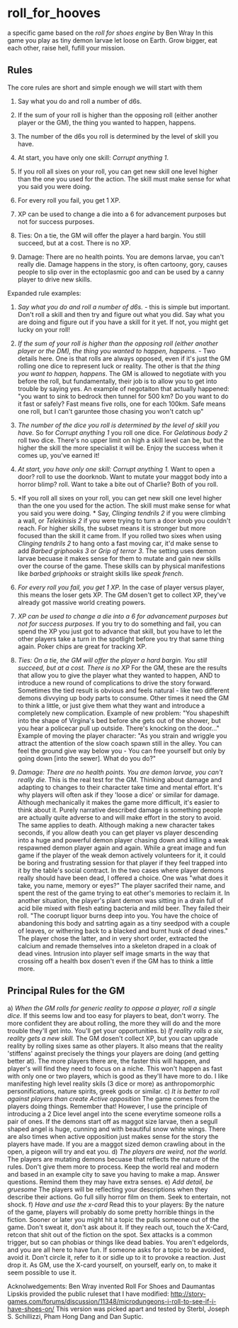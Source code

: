 # roll_for_hooves
a specific game based on the *roll for shoes engine* by Ben Wray
In this game you play as tiny demon larvae let loose on Earth. Grow bigger, eat each other, raise hell, fufill your mission.


## Rules

The core rules are short and simple enough we will start with them

1) Say what you do and roll a number of d6s.

2) If the sum of your roll is higher than the opposing roll (either another player or the GM), the thing you wanted to happen, happens.

3) The number of the d6s you roll is determined by the level of skill you have.

4) At start, you have only one skill: *Corrupt anything 1*.

5) If you roll all sixes on your roll, you can get new skill one level higher than the one you used for the action. The skill must make sense for what you said you were doing. 

6) For every roll you fail, you get 1 XP.

7) XP can be used to change a die into a 6 for advancement purposes but not for success purposes.

8) Ties: On a tie, the GM will offer the player a hard bargin. You still succeed, but at a cost. There is no XP.

9) Damage: There are no health points. You are demons larvae, you can't really die. Damage happens in the story, is often cartoony, gory, causes people to slip over in the ectoplasmic goo and can be used by a canny player to drive new skills.



Expanded rule examples:
1) *Say what you do and roll a number of d6s.* - this is simple but important. Don't roll a skill and then try and figure out what you did. Say what you are doing and figure out if you have a skill for it yet. If not, you might get lucky on your roll!

2) *If the sum of your roll is higher than the opposing roll (either another player or the DM), the thing you wanted to happen, happens.* - Two details here. One is that rolls are always opposed, even if it's just the GM rolling one dice to represent luck or reality. The other is that *the thing you want to happen, happens*. The GM is allowed to negotiate with you before the roll, but fundamentally, their job is to allow you to get into trouble by saying yes. An example of negotaiton that actually happened: "you want to sink to bedrock then tunnel for 500 km? Do you want to do it fast or safely? Fast means five rolls, one for each 100km. Safe means one roll, but I can't garuntee those chasing you won't catch up"

3) *The number of the dice you roll is determined by the level of skill you have.*
So for *Corrupt anything 1* you roll one dice. For *Gelatinous body 2* roll two dice. There's no upper limit on high a skill level can be, but the higher the skill the more specialist it will be. Enjoy the success when it comes up, you've earned it!

4) *At start, you have only one skill: *Corrupt anything 1*.*
Want to open a door? roll to use the doorknob. Want to mutate your maggot body into a horror blimp? roll. Want to take a bite out of Charlie? Both of you roll. 

5) *If you roll all sixes on your roll, you can get new skill one level higher than the one you used for the action. The skill must make sense for what you said you were doing. *
Say, *Clinging tendrils 2* if you were climbing a wall, or *Telekinisis 2* if you were trying to turn a door knob you couldn't reach. For higher skills, the subset means it is stronger but more focused than the skill it came from. If you rolled two sixes when using *Clinging tendrils 2* to hang onto a fast moving car, it'd make sense to add *Barbed griphooks 3* or *Grip of terror 3*. The setting uses demon larvae becuase it makes sense for them to mutate and gain new skills over the course of the game. These skills can by physical manifestions like *barbed griphooks* or straight skills like *speak french*.

6) *For every roll you fail, you get 1 XP.*
In the case of player versus player, this means the loser gets XP. The GM dosen't get to collect XP, they've already got massive world creating powers. 

7) *XP can be used to change a die into a 6 for advancement purposes but not for success purposes.*
If you try to do something and fail, you can spend the XP you just got to advance that skill, but you have to let the other players take a turn in the spotlight before you try that same thing again. Poker chips are great for tracking XP. 

8) *Ties: On a tie, the GM will offer the player a hard bargin. You still succeed, but at a cost. There is no XP*
For the GM, these are the results that allow you to give the player what they wanted to happen, AND to introduce a new round of complications to drive the story forward. Sometimes the tied result is obvious and feels natural - like two different demons divvying up body parts to consume. Other times it need the GM to think a little, or just give them what they want and introduce a completely new complication. 
Example of new problem: "You shapeshift into the shape of Virgina's bed before she gets out of the shower, but you hear a policecar pull up outside. There's knocking on the door..."
Example of moving the player character: "As you strain and wriggle you attract the attention of the slow coach spawn still in the alley. You can feel the ground give way below you - You can free yourself but only by going down [into the sewer]. What do you do?"

9) *Damage: There are no health points. You are demon larvae, you can't really die.*
This is the real test for the GM. Thinking about damage and adapting to changes to their character take time and mental effort. It's why players will often ask if they 'loose a dice' or similar for damage. Although mechanically it makes the game more difficult, it's easier to think about it. Purely narrative described damage is something people are actually quite adverse to and will make effort in the story to avoid. 
The same applies to death. Although making a new character takes seconds, if you allow death you can get player vs player descending into a huge and powerful demon player chasing down and killing a weak respawned demon player again and again. While a great image and fun game if the player of the weak demon actively volunteers for it, it could be boring and frustrating session for that player if they feel trapped into it by the table's social contract. In the two cases where player demons really should have been dead, I offered a choice. One was "what does it take, you name, memory or eyes?" The player sacrifed their name, and spent the rest of the game trying to eat other's memories to reclaim it. In another situation, the player's plant demon was sitting in a drain full of acid bile mixed with flesh eating bacteria and mild beer. They failed their roll. "The coorupt liquor burns deep into you. You have the choice of abandoning this body and satrting again as a tiny seedpod with a couple of leaves, or withering back to a blacked and burnt husk of dead vines." The player chose the latter, and in very short order, extracted the calcium and remade themselves into a skeleton draped in a cloak of dead vines. Intrusion into player self image smarts in the way that crossing off a health box dosen't even if the GM has to think a little more.

## Principal Rules for the GM
a) *When the GM rolls for generic reality to oppose a player, roll a single dice.*
If this seems low and too easy for players to beat, don't worry. The more confident they are about rolling, the more they will do and the more trouble they'll get into. You'll get your opportunities.
b) *If reality rolls a six, reality gets a new skill.*
The GM dosen't collect XP, but you can upgrade reality by rolling sixes same as other players. It also means that the reality 'stiffens' against precisely the things your players are doing (and getting better at). The more players there are, the faster this will happen, and player's will find they need to focus on a niche. This won't happen as fast with only one or two players, which is good as they'll have more to do. I like manifesting high level reality skils (3 dice or more) as anthropomorphic personifications, nature spirits, greek gods or similar. 
c) *It is better to roll against players than create Active opposition* 
The game comes from the players doing things. Remember that! 
However, I use the principle of introducing a 2 Dice level angel into the scene everytime someone rolls a pair of ones. If the demons start off as maggot size larvae, then a segull shaped angel is huge, cunning and with beautiful snow white wings. There are also times when active opposition just makes sense for the story the players have made. If you are a maggot sized demon crawling about in the open, a pigeon will try and eat you.
d) *The players are weird, not the world.*
The players are mutating demons becuase that reflects the nature of the rules. Don't give them more to process. Keep the world real and  modern and based in an example city to save you having to make a map. Answer questions. Remind them they may have extra senses.
e) *Add detail, be gruesome*
The players will be reflecting your descriptions when they describe their actions. Go full silly horror film on them. Seek to entertain, not shock.
f) *Have and use the x-card*
Read this to your players: By the nature of the game, players will probably do some pretty horrible things in the fiction. Sooner or later you might hit a topic the pulls someone out of the game. Don't sweat it, don't ask about it. If they reach out, touch the X-Card, retcon that shit out of the fiction on the spot. Sex attacks is a common trigger, but so can phobias or things like dead babies. You aren't edgelords, and you are all here to have fun. If someone asks for a topic to be avoided, avoid it. Don't circle it, refer to it or sidle up to it to provoke a reaction. Just drop it.
As GM, use the X-card yourself, on yourself, early on, to make it seem possible to use it.


Acknolwedgements:
Ben Wray invented Roll For Shoes and Daumantas Lipskis provided the public ruleset that I have modified: 
http://story-games.com/forums/discussion/11348/microdungeons-i-roll-to-see-if-i-have-shoes-on/
This version was picked apart and tested by Sterbl, Joseph S. Schillizzi, Pham Hong Dang and Dan Suptic.
